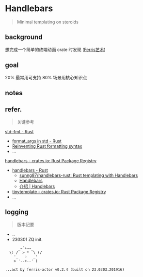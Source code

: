 # Handlebars
> Minimal templating on steroids

## background

想完成一个简单的终端动画 crate 时发现 ([Ferris艺术](./dev/cli_ferris_art.md))


## goal

20% 最常用可支持 80% 场景用核心知识点


## notes





## refer.
> 关键参考

[std::fmt - Rust](https://doc.rust-lang.org/std/fmt/index.html)

- [format_args in std - Rust](https://doc.rust-lang.org/std/macro.format_args.html)
- [Reinventing Rust formatting syntax](https://casualhacks.net/blog/2022-06-24/reinventing-rust-fmt/)
- ...

[handlebars - crates.io: Rust Package Registry](https://crates.io/crates/handlebars)

- [handlebars - Rust](https://docs.rs/handlebars/4.3.6/handlebars/index.html)
    - [sunng87/handlebars-rust: Rust templating with Handlebars](https://github.com/sunng87/handlebars-rust#readme)
    - [Handlebars](https://handlebarsjs.com/)
    - [介绍 | Handlebars](https://handlebarsjs.com/zh/guide/)
- [tinytemplate - crates.io: Rust Package Registry](https://crates.io/crates/tinytemplate)
- ...

## logging
> 版本记要

- ..
- 230301 ZQ init.


```
      _~`+~~_
  \) /  > *  \ (/
    '_   ♢   _'
    > '--+--' )

...act by ferris-actor v0.2.4 (built on 23.0303.201916)
```